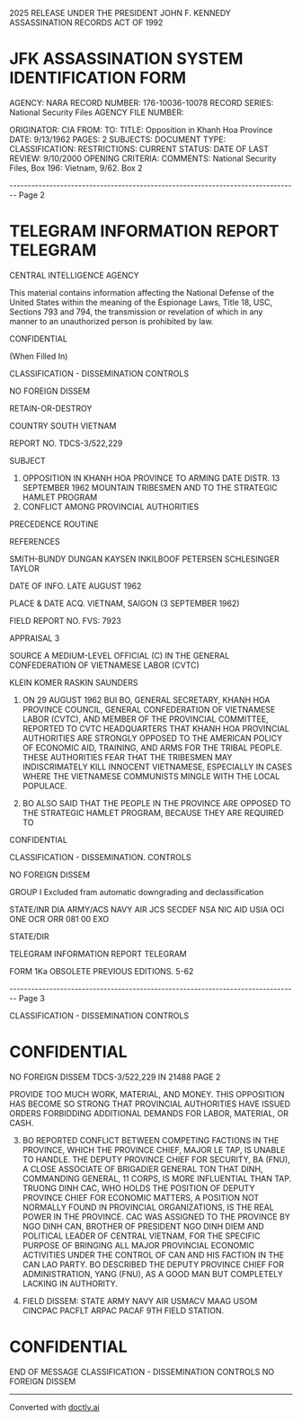 2025 RELEASE UNDER THE PRESIDENT JOHN F. KENNEDY ASSASSINATION RECORDS ACT OF 1992

# JFK ASSASSINATION SYSTEM IDENTIFICATION FORM

AGENCY: NARA
RECORD NUMBER: 176-10036-10078
RECORD SERIES: National Security Files
AGENCY FILE NUMBER:

ORIGINATOR: CIA
FROM:
TO:
TITLE: Opposition in Khanh Hoa Province
DATE: 9/13/1962
PAGES: 2
SUBJECTS:
DOCUMENT TYPE:
CLASSIFICATION:
RESTRICTIONS:
CURRENT STATUS:
DATE OF LAST REVIEW: 9/10/2000
OPENING CRITERIA:
COMMENTS: National Security Files, Box 196: Vietnam, 9/62. Box 2


-------------------------------------------------------------------------------- Page 2

# TELEGRAM INFORMATION REPORT TELEGRAM

CENTRAL INTELLIGENCE AGENCY

This material contains information affecting the National Defense of the United States within the meaning of the Espionage Laws, Title 18, USC, Sections 793 and 794, the transmission or revelation of which in any manner to an unauthorized person is prohibited by law.

CONFIDENTIAL

(When Filled In)

CLASSIFICATION - DISSEMINATION CONTROLS

NO FOREIGN DISSEM

RETAIN-OR-DESTROY

COUNTRY SOUTH VIETNAM

REPORT NO. TDCS-3/522,229

SUBJECT

1.  OPPOSITION IN KHANH HOA PROVINCE TO ARMING DATE DISTR. 13 SEPTEMBER 1962
    MOUNTAIN TRIBESMEN AND TO THE STRATEGIC
    HAMLET PROGRAM
2.  CONFLICT AMONG PROVINCIAL AUTHORITIES

PRECEDENCE ROUTINE

REFERENCES

SMITH-BUNDY
DUNGAN
KAYSEN
INKILBOOF
PETERSEN
SCHLESINGER
TAYLOR

DATE OF INFO. LATE AUGUST 1962

PLACE & DATE ACQ. VIETNAM, SAIGON (3 SEPTEMBER 1962)

FIELD REPORT NO. FVS: 7923

APPRAISAL 3

SOURCE A MEDIUM-LEVEL OFFICIAL (C) IN THE GENERAL CONFEDERATION OF VIETNAMESE LABOR (CVTC)

KLEIN
KOMER
RASKIN
SAUNDERS

1. ON 29 AUGUST 1962 BUI BO, GENERAL SECRETARY, KHANH HOA PROVINCE COUNCIL, GENERAL CONFEDERATION OF VIETNAMESE LABOR (CVTC), AND MEMBER OF THE PROVINCIAL COMMITTEE, REPORTED TO CVTC HEADQUARTERS THAT KHANH HOA PROVINCIAL AUTHORITIES ARE STRONGLY OPPOSED TO THE AMERICAN POLICY OF ECONOMIC AID, TRAINING, AND ARMS FOR THE TRIBAL PEOPLE. THESE AUTHORITIES FEAR THAT THE TRIBESMEN MAY INDISCRIMATELY KILL INNOCENT VIETNAMESE, ESPECIALLY IN CASES WHERE THE VIETNAMESE COMMUNISTS MINGLE WITH THE LOCAL POPULACE.

2. BO ALSO SAID THAT THE PEOPLE IN THE PROVINCE ARE OPPOSED TO THE STRATEGIC HAMLET PROGRAM, BECAUSE THEY ARE REQUIRED TO

CONFIDENTIAL

CLASSIFICATION - DISSEMINATION. CONTROLS

NO FOREIGN DISSEM

GROUP I Excluded fram automatic downgrading and declassification

STATE/INR DIA ARMY/ACS NAVY AIR JCS SECDEF NSA NIC AID USIA OCI ONE OCR ORR 081 00 EXO

STATE/DIR

TELEGRAM INFORMATION REPORT TELEGRAM

FORM 1Ka OBSOLETE PREVIOUS EDITIONS.
5-62


-------------------------------------------------------------------------------- Page 3

CLASSIFICATION - DISSEMINATION CONTROLS
# CONFIDENTIAL
NO FOREIGN DISSEM
TDCS-3/522,229
IN 21488
PAGE 2

PROVIDE TOO MUCH WORK, MATERIAL, AND MONEY. THIS OPPOSITION HAS BECOME SO STRONG THAT PROVINCIAL AUTHORITIES HAVE ISSUED ORDERS FORBIDDING ADDITIONAL DEMANDS FOR LABOR, MATERIAL, OR CASH.

3. BO REPORTED CONFLICT BETWEEN COMPETING FACTIONS IN THE PROVINCE, WHICH THE PROVINCE CHIEF, MAJOR LE TAP, IS UNABLE TO HANDLE. THE DEPUTY PROVINCE CHIEF FOR SECURITY, BA (FNU), A CLOSE ASSOCIATE OF BRIGADIER GENERAL TON THAT DINH, COMMANDING GENERAL, 11 CORPS, IS MORE INFLUENTIAL THAN TAP. TRUONG DINH CAC, WHO HOLDS THE POSITION OF DEPUTY PROVINCE CHIEF FOR ECONOMIC MATTERS, A POSITION NOT NORMALLY FOUND IN PROVINCIAL ORGANIZATIONS, IS THE REAL POWER IN THE PROVINCE. CAC WAS ASSIGNED TO THE PROVINCE BY NGO DINH CAN, BROTHER OF PRESIDENT NGO DINH DIEM AND POLITICAL LEADER OF CENTRAL VIETNAM, FOR THE SPECIFIC PURPOSE OF BRINGING ALL MAJOR PROVINCIAL ECONOMIC ACTIVITIES UNDER THE CONTROL OF CAN AND HIS FACTION IN THE CAN LAO PARTY. BO DESCRIBED THE DEPUTY PROVINCE CHIEF FOR ADMINISTRATION, YANG (FNU), AS A GOOD MAN BUT COMPLETELY LACKING IN AUTHORITY.

4. FIELD DISSEM: STATE ARMY NAVY AIR USMACV MAAG USOM CINCPAC PACFLT ARPAC PACAF 9TH FIELD STATION.

# CONFIDENTIAL
END OF MESSAGE
CLASSIFICATION - DISSEMINATION CONTROLS
NO FOREIGN DISSEM


---
Converted with [doctly.ai](https://doctly.ai)